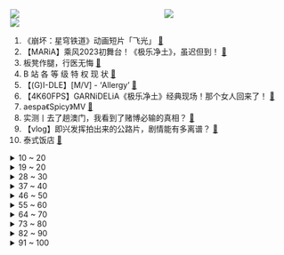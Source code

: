 <div >
	<a style="float:left;width:55%;" href = "https://github.com/anuraghazra/github-readme-stats">
	 <img src = "https://github-readme-stats.vercel.app/api?username=iuuuuuaena&theme=buefy&show_icons=true"/>
	</a>
	<a  style="float:right;width:45%" href = "https://github.com/anuraghazra/github-readme-stats">
	 <img  src="https://github-readme-stats.vercel.app/api/top-langs/?username=anuraghazra&layout=compact"/>
	</a>
	</div>

[![](https://img.shields.io/badge/jxd-@jxdgogogo.xyz-yellowgreen.svg)](https://www.jxdgogogo.xyz)<br>
1. 《崩坏：星穹铁道》动画短片「飞光」 [:link:](//www.bilibili.com/video/BV16g4y157Zc) <br>
2. 【MARiA】乘风2023初舞台！《极乐净土》，虽迟但到！ [:link:](//www.bilibili.com/video/BV1HM4y1b79Z) <br>
3. 板凳作腿，行医无悔 [:link:](//www.bilibili.com/video/BV1Aa4y1V7es) <br>
4. B 站 各 等 级 特 权 现 状 [:link:](//www.bilibili.com/video/BV1Lo4y147Wi) <br>
5. 【(G)I-DLE】[M/V] - ‘Allergy’ [:link:](//www.bilibili.com/video/BV1oL41187cU) <br>
6. 【4K60FPS】GARNiDELiA《极乐净土》经典现场！那个女人回来了！ [:link:](//www.bilibili.com/video/BV1QL41187Dt) <br>
7. aespa《Spicy》MV [:link:](//www.bilibili.com/video/BV1qz4y1a7m8) <br>
8. 实测丨去了趟澳门，我看到了赌博必输的真相？ [:link:](//www.bilibili.com/video/BV1yV4y1k78J) <br>
9. 【vlog】即兴发挥拍出来的公路片，剧情能有多离谱？ [:link:](//www.bilibili.com/video/BV1dM4y1b7iy) <br>
10. 泰式饭店 [:link:](//www.bilibili.com/video/BV1Dm4y1C71T) <br>
<details>
<summary>10 ~ 20</summary>

11. 钢铁侠内部豪华装修！鬼知道我做了多久这些细节！爆甲MK7 非HT模型模玩hottoys [:link:](//www.bilibili.com/video/BV1pc411K7um) <br>
12. 男朋友送的挂画真的有被惊喜到了！能当装饰还能小夜灯 太美啦～ [:link:](//www.bilibili.com/video/BV1oX4y127bC) <br>
13. 《 天 价 水 果 》第五期 [:link:](//www.bilibili.com/video/BV1Zg4y157KJ) <br>
14. 全是干货！大学越不教 越要学的4件事 [:link:](//www.bilibili.com/video/BV1kz4y1a7AU) <br>
15. 武 陵 猫 捕 鱼 为 业 ！ [:link:](//www.bilibili.com/video/BV1Ro4y1c7Cj) <br>
16. 咱们猫德动物医院开新店了，带各位股东们来参观一下 [:link:](//www.bilibili.com/video/BV1C24y1T7Mx) <br>
17. 我用72斤碎海绵做了个巨型汉堡沙发！还是蟹黄堡配方！ [:link:](//www.bilibili.com/video/BV1DM4y1b7mz) <br>
18. 鸡函数 [:link:](//www.bilibili.com/video/BV1As4y1Q7DX) <br>
19. 《 只 要 是 日 语 就 画 风 突 变 》 [:link:](//www.bilibili.com/video/BV1xV4y1C7Xg) <br>
</details>
<details>
<summary>19 ~ 20</summary>

20. 谁 敢 来 喝 炊 事 员 的 奶 茶！！！ [:link:](//www.bilibili.com/video/BV12L411a7Bo) <br>
21. 课 堂 请 勿 对 对 子【泰裤辣专场】！！！ [:link:](//www.bilibili.com/video/BV1eo4y1x7KN) <br>
22. 整蛊！女友让我拿人形快递社死…我用两米高的大猩猩全程拿捏她！ [:link:](//www.bilibili.com/video/BV17h4y1b7rc) <br>
23. 6年，我回来了！进家门的瞬间却傻眼了… [:link:](//www.bilibili.com/video/BV1da4y1g7Df) <br>
24. ⚡️“可是雪啊，埋进土里”⚡️ [:link:](//www.bilibili.com/video/BV1QX4y127jq) <br>
25. 我花了15000元cosplay孙悟空去外国漫展 [:link:](//www.bilibili.com/video/BV1Az4y187iE) <br>
26. 淄博爆火一个月，喜忧参半的本地人 [:link:](//www.bilibili.com/video/BV1oX4y127NC) <br>
27. 【CP29】我摘下了头套，却没人认识我 [:link:](//www.bilibili.com/video/BV1xM41137v3) <br>
28. 给内娱一点小小的二次元震撼！！！ [:link:](//www.bilibili.com/video/BV1Ka4y1V7BL) <br>
</details>
<details>
<summary>28 ~ 30</summary>

29. 我和小哒莎的中式婚礼正式完结撒花！ [:link:](//www.bilibili.com/video/BV1ik4y1j7MX) <br>
30. 读心术可太简单了 [:link:](//www.bilibili.com/video/BV17X4y127mE) <br>
31. 这居然是39年前的电影，至今还保持着国产战争电影最高分的成绩 [:link:](//www.bilibili.com/video/BV1JM4y1b7k2) <br>
32. 【龚琳娜】戏腔+吟唱+rap三重惊喜燃炸了！国家队演绎《什么是快乐星球》 [:link:](//www.bilibili.com/video/BV1ca4y1V7dy) <br>
33. 学弟学妹看段子，大四学生照镜子 [:link:](//www.bilibili.com/video/BV1NL411h7af) <br>
34. 如果臭卷宝是个人，那妈妈的号可能就没了！ [:link:](//www.bilibili.com/video/BV1ms4y1D7Jo) <br>
35. 搭车到若羌参观楼兰博物馆，近距实拍楼兰美女干尸，历经四千年不朽很神奇 [:link:](//www.bilibili.com/video/BV1Ug4y157td) <br>
36. 网红大长腿街头尬舞，路人视角翻车遭全网嘲笑，成就年度笑点！ [:link:](//www.bilibili.com/video/BV1eT411b7pd) <br>
37. 日行一善，千万别信这些乱七八糟的广告！ [:link:](//www.bilibili.com/video/BV1ZL41187H8) <br>
</details>
<details>
<summary>37 ~ 40</summary>

38. 别眨眼 [:link:](//www.bilibili.com/video/BV14M41137in) <br>
39. 【文艺复兴·极乐净土】当我在全校面前…… [:link:](//www.bilibili.com/video/BV1rs4y137pE) <br>
40. 蟹粉狮子头一颗228元，曾经的中国第一高楼今天味道如何？【凭啥这么贵ep61-金陵饭店】 [:link:](//www.bilibili.com/video/BV1tz4y1a7Wa) <br>
41. 男人减速带之游戏武器现实版8 [:link:](//www.bilibili.com/video/BV1uo4y147YW) <br>
42. 30天，万字总结，一个up主的脱困自白【全程干货】 [:link:](//www.bilibili.com/video/BV1Nz4y1a7vd) <br>
43. 37岁，终于有钱买保时捷... [:link:](//www.bilibili.com/video/BV1DT411b7bT) <br>
44. 三个孩子向火车打招呼，却意外改变了家运！ [:link:](//www.bilibili.com/video/BV1No4y1V7YS) <br>
45. (G)I-DLE回归先行曲Allergy MV公开 [:link:](//www.bilibili.com/video/BV1ih41157Aw) <br>
46. 本来它会被我碾成猫饼的 [:link:](//www.bilibili.com/video/BV1Ez4y1a7Md) <br>
</details>
<details>
<summary>46 ~ 50</summary>

47. 美依礼芽大战《回家的诱惑》！爆笑解说《浪姐4》 [:link:](//www.bilibili.com/video/BV12g4y157F8) <br>
48. 让中日二次元合作带给内娱一点震撼！【中日双语双声道】周深&美依礼芽《极乐净土》“舞台混剪版”MV （钢镚小豆豆自制） [:link:](//www.bilibili.com/video/BV1Wm4y1h7FJ) <br>
49. 【GIDLE】【中字】先行曲Allergy MV！ [:link:](//www.bilibili.com/video/BV1Gm4y1h7M6) <br>
50. 【极乐净土】时隔6年再挑战，美依礼芽冲啊！ [:link:](//www.bilibili.com/video/BV1NX4y1m7Dh) <br>
51. 仅售799！打破4K屏价格底线？Wescom C2786IUY测试报告【走心点屏】 [:link:](//www.bilibili.com/video/BV1FM4y187xG) <br>
52. “灵魂没有义肢，勇敢面对自己” [:link:](//www.bilibili.com/video/BV1ig4y157er) <br>
53. 丢了2个礼拜的眼镜盒，终于找到了…… [:link:](//www.bilibili.com/video/BV1F24y1M729) <br>
54. 希望今天优秀的你在她眼里闪闪发光 [:link:](//www.bilibili.com/video/BV1ug4y1L7KS) <br>
55. 露肤度低, 但回头率高! 163cm55kg 知性姐系 夏日通勤穿搭指南 [:link:](//www.bilibili.com/video/BV14o4y1c7xe) <br>
</details>
<details>
<summary>55 ~ 60</summary>

56. 《校园乌蝇哥》：你动我一下，我马上躺在地下.. [:link:](//www.bilibili.com/video/BV1Pk4y177jh) <br>
57. 【烂活电竞45.5】各路外卡上西餐，毫无悬念的MSI第一周 [:link:](//www.bilibili.com/video/BV1KL411h7rc) <br>
58. 高燃来袭！老年电竞队挑战南京Hero全纪录 [:link:](//www.bilibili.com/video/BV1Az4y187ub) <br>
59. 人和动物的区别是什么？人更狠！《漫长的季节》万字解说第二期 [:link:](//www.bilibili.com/video/BV1gk4y177x9) <br>
60. 你  能  么 ？ [:link:](//www.bilibili.com/video/BV1Gh41157Jm) <br>
61. 看完满头问号！？上半年最逆天的发言都在这里了，吃饭喝水慎入！！ [:link:](//www.bilibili.com/video/BV1Fs4y19786) <br>
62. 狙谁呢，臭弟弟 [:link:](//www.bilibili.com/video/BV1QM4y1b75k) <br>
63. 10000块零件，UP自主设计，《崩坏：星穹铁道》——星穹列车 [:link:](//www.bilibili.com/video/BV1Sa4y1G79E) <br>
64. 网上说山姆对临期商品进行改价了？会员可以直接一眼认出便宜的临期商品了？是真是假咱们二刷山姆直接验证！ [:link:](//www.bilibili.com/video/BV1iu41147rv) <br>
</details>
<details>
<summary>64 ~ 70</summary>

65. 火锅英雄。 [:link:](//www.bilibili.com/video/BV1Go4y14785) <br>
66. 头顶阴阳,脚踏八卦『打鬼：完结篇』 [:link:](//www.bilibili.com/video/BV1Qk4y1j7cv) <br>
67. 【原神整活】卡维：时代变了！艾尔海森！ [:link:](//www.bilibili.com/video/BV11P41117aw) <br>
68. 5毛一支“穷鬼雪糕”！泰爽辣！谁说便宜的雪糕就不好吃了？？？ [:link:](//www.bilibili.com/video/BV1Lg4y157d7) <br>
69. 钓鱼钓上变异怪鱼？San值狂掉！ [:link:](//www.bilibili.com/video/BV1EV4y1C755) <br>
70. 【warma】这里的陌生人都热情过头了啊啊啊！ [:link:](//www.bilibili.com/video/BV12z4y1h72d) <br>
71. 当你穿越回宋代，你发现你不是大宋人 [:link:](//www.bilibili.com/video/BV1PM41137Zo) <br>
72. 查尔斯加冕礼上的七件宝物，长知识！ [:link:](//www.bilibili.com/video/BV12V4y1k7w2) <br>
73. 《在鬼畜区的花园里面挖呀挖呀挖》 [:link:](//www.bilibili.com/video/BV16z4y1a746) <br>
</details>
<details>
<summary>73 ~ 80</summary>

74. 你的身上，有她们的影子 [:link:](//www.bilibili.com/video/BV14s4y137Ja) <br>
75. 【体测】你没上过的引体向上体育课 体测0-30超神之路 [:link:](//www.bilibili.com/video/BV1ZX4y1277G) <br>
76. 吴京+斯坦森！2023科幻动作大片《巨齿鲨2:深渊》首曝预告，巨型章鱼登场！内地定档8月4日 [:link:](//www.bilibili.com/video/BV14V4y1C75Z) <br>
77. 什么鬼，《极乐净土》居然输给了《菠萝菠萝蜜》？ [:link:](//www.bilibili.com/video/BV1YP41117Rw) <br>
78. 【电工版】美依礼芽，为了你我要再跳一次《极乐净土》！！！ [:link:](//www.bilibili.com/video/BV1Gc411K7WE) <br>
79. LOL，但是粒子水墨 [:link:](//www.bilibili.com/video/BV17z4y1875n) <br>
80. “十万大军睡马路，入沪不入户” [:link:](//www.bilibili.com/video/BV17M4y1h7tQ) <br>
81. 血殇埃博拉，这种远古丧尸般的病毒，到底有多可怕？人如何被埃博拉溶解？【万物系列01】 [:link:](//www.bilibili.com/video/BV1mM4y1b7co) <br>
82. 《潜伏》饭局戏有多精彩？说错一句就完蛋，余则成迎来重大挑战！ [:link:](//www.bilibili.com/video/BV1to4y147zX) <br>
</details>
<details>
<summary>82 ~ 90</summary>

83. 『动物折纸教程』——猫咪折纸教程 [:link:](//www.bilibili.com/video/BV1LV4y1C7wG) <br>
84. 【(G)I-DLE】(中字)“致渴望被关注不可自拔的你我”‘Allergy’ MV | I FEEL 非主打先行曲 [:link:](//www.bilibili.com/video/BV1CV4y1C7mB) <br>
85. 15分钟拯救腰部，有效缓解腰痛、预防腰肌劳损｜深度拉伸【久坐党必做】 [:link:](//www.bilibili.com/video/BV1pV4y1C7eu) <br>
86. 【阿斗】首周突破4500万，Netflix收视最高的惊悚片！神秘怪物入侵，人类只要睁眼就会死！《蒙上你的眼》 [:link:](//www.bilibili.com/video/BV1Zk4y1j7LN) <br>
87. 【明日方舟】“孤星”CW-EX1~8平民全关卡低配攻略（含突袭）！操作轻松+语音详解的愉悦攻略！《明日方舟》|魔法Zc目录 [:link:](//www.bilibili.com/video/BV16k4y1j7yb) <br>
88. 结婚证的隐藏福利 [:link:](//www.bilibili.com/video/BV1uz4y1873U) <br>
89. “又一集封神！斑纹！赫刀！一刀秒三鬼！” [:link:](//www.bilibili.com/video/BV1Bg4y157qM) <br>
90. SEVENTEEN 'F*ck My Life' Official MV [:link:](//www.bilibili.com/video/BV1tP41117mv) <br>
91. 手机炸弹（简易版） [:link:](//www.bilibili.com/video/BV1Zo4y1w7Wq) <br>
</details>
<details>
<summary>91 ~ 100</summary>

92. 全家想踏青 再配点野餐的炸串和烧烤 感觉把公园搬家里了 [:link:](//www.bilibili.com/video/BV1zk4y1j7Vn) <br>
93. 身无分文！！挑战赚到一个亿！！！有富哥的感觉了！！#5 [:link:](//www.bilibili.com/video/BV1kP41117mP) <br>
94. 【Coby Persin】一场跨越5000英里的DNA收集之旅！ [:link:](//www.bilibili.com/video/BV1zX4y127Dg) <br>
95. 做了一个电动旋转的爆米花支架 [:link:](//www.bilibili.com/video/BV1SM4y1b7PX) <br>
96. 我是 俞俐均。｜職業棋士｜ [:link:](//www.bilibili.com/video/BV1eT4118786) <br>
97. 爆笑又好哭！女儿婚礼上爸爸致辞飙金句，网友：最后一句是重点！ [:link:](//www.bilibili.com/video/BV1Fh41157tK) <br>
98. 下雨了 快来我怀里躲雨 [:link:](//www.bilibili.com/video/BV1Ss4y1u77o) <br>
99. 我喜欢声音好听的 [:link:](//www.bilibili.com/video/BV1eX4y127XT) <br>
100. 这玩意凭什么卖那么贵！！！！ [:link:](//www.bilibili.com/video/BV1ih4y1b7WX) <br>
</details>
